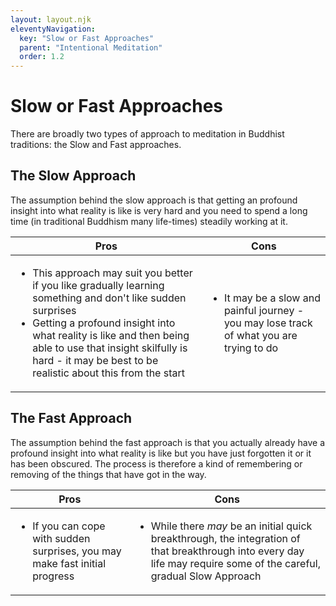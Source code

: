 ```yaml
---
layout: layout.njk
eleventyNavigation:
  key: "Slow or Fast Approaches"
  parent: "Intentional Meditation"
  order: 1.2
---
```


<h1>Slow or Fast Approaches</h1>

<p class="lead">There are broadly two types of approach to meditation in Buddhist traditions: the Slow and Fast approaches.</p>

<h2>The Slow Approach</h2>

<p>The assumption behind the slow approach is that getting an profound insight into what reality is like is very hard and you need to spend a long time (in traditional Buddhism many life-times) steadily working at it.</p>

<table class="table table-success table-striped m-4">
    <thead>
    <tr>
        <th>Pros</th>
        <th>Cons</th>
    </tr>
        </thead>
    <tbody class="table-group-divider">
    <tr>
        <td>
            <ul>
                <li>This approach may suit you better if you like gradually learning something and don't like sudden surprises</li>
                <li>Getting a profound insight into what reality is like and then being able to use that insight skilfully is hard - it may be best to be realistic about this from the start</li>
            </ul>
        </td>
        <td>
            <ul>
                <li>It may be a slow and painful journey - you may lose track of what you are trying to do</li>
            </ul>
        </td>
    </tr>
        </tbody>
</table>

<h2>The Fast Approach</h2>

<p>The assumption behind the fast approach is that you actually already have a profound insight into what reality is like but you have just forgotten it or it has been obscured.  The process is therefore a kind of remembering or removing of the things that have got in the way.</p>

<table class="table table-success table-striped m-4">
    <thead>
    <tr>
        <th>Pros</th>
        <th>Cons</th>
    </tr>
    </thead>
    <tbody class="table-group-divider">
    <tr>
        <td>
            <ul>
                <li>If you can cope with sudden surprises, you may make fast initial progress</li>
            </ul>
        </td>
        <td>
            <ul>
                <li>While there <i>may</i> be an initial quick breakthrough, the integration of that breakthrough into every day life may require some of the careful, gradual Slow Approach</li>
            </ul>
        </td>
    </tr>
        </tbody>
</table>

